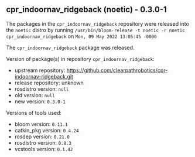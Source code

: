 ## cpr_indoornav_ridgeback (noetic) - 0.3.0-1

The packages in the `cpr_indoornav_ridgeback` repository were released into the `noetic` distro by running `/usr/bin/bloom-release -t noetic -r noetic cpr_indoornav_ridgeback` on `Mon, 09 May 2022 13:05:45 -0000`

The `cpr_indoornav_ridgeback` package was released.

Version of package(s) in repository `cpr_indoornav_ridgeback`:

- upstream repository: https://github.com/clearpathrobotics/cpr-indoornav-ridgeback.git
- release repository: unknown
- rosdistro version: `null`
- old version: `null`
- new version: `0.3.0-1`

Versions of tools used:

- bloom version: `0.11.1`
- catkin_pkg version: `0.4.24`
- rosdep version: `0.21.0`
- rosdistro version: `0.8.3`
- vcstools version: `0.1.42`


